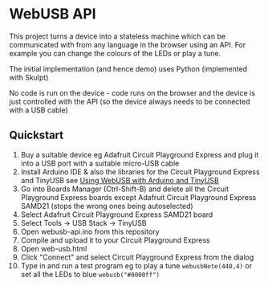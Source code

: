 # WebUSB API

This project turns a device into a stateless machine which can be communicated with from any language in the browser using an API. For example you can change the colours of the LEDs or play a tune.

The initial implementation (and hence demo) uses Python (implemented with Skulpt)

No code is run on the device - code runs on the browser and the device is just controlled with the API (so the device always needs to be connected with a USB cable)

## Quickstart

1. Buy a suitable device eg Adafruit Circuit Playground Express and plug it into a USB port with a suitable micro-USB cable
2. Install Arduino IDE & also the libraries for the Circuit Playground Express and TinyUSB see [Using WebUSB with Arduino and TinyUSB](https://learn.adafruit.com/using-webusb-with-arduino-and-tinyusb/featured_products)
3. Go into Boards Manager (Ctrl-Shift-B) and delete all the Circuit Playground Express boards except Adafruit Circuit Playground Express SAMD21 (stops the wrong ones being autoselected)
4. Select Adafruit Circuit Playground Express SAMD21 board
5. Select Tools -> USB Stack -> TinyUSB
6. Open webusb-api.ino from this repository
7. Compile and upload it to your Circuit Playground Express
8. Open web-usb.html
9. Click "Connect" and select Circuit Playground Express from the dialog
10. Type in and run a test program eg to play a tune `webusbNote(440,4)` or set all the LEDs to blue `webusb("#0000ff")`
